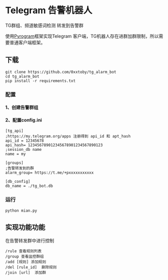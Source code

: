 # Telegram 告警机器人 

TG群组、频道敏感词检测  转发到告警群

使用[Pyrogram](https://github.com/pyrogram/pyrogram)框架实现Telegram 客户端，TG机器人存在进群加群限制，所以需要普通客户端框架。


## 下载
```
git clone https://github.com/0xxtoby/tg_alarm_bot
cd tg_alarm_bot
pip install -r requirements.txt
```

### 配置
#### 1、创建告警群组

#### 2、配置config.ini

```
[tg_api]
;https://my.telegram.org/apps 注册得到 api_id 和 apt_hash
api_id = 12345678
api_hash= 123456789012345678901234567890123
;session_db name
name = my

[groups]
;告警转发到的群
alarm_group= https://t.me/+pxxxxxxxxxxx

[db_config]
db_name = ./tg_bot.db
```
### 运行
```
python mian.py
```

## 实现功能功能
在告警转发群中进行控制

```
/rule 查看规则列表
/group 查看监控群组
/add [规则] 添加规则
/del [rule_id]  删除规则
/join [url]  添加群
```

